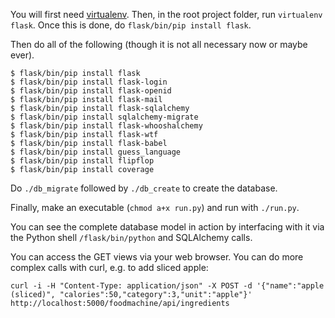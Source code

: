 You will first need [virtualenv](https://pypi.python.org/pypi/virtualenv). 
Then, in the root project folder, run `virtualenv flask`.
Once this is done, do `flask/bin/pip install flask`.

Then do all of the following (though it is not all necessary now or maybe ever).

```
$ flask/bin/pip install flask
$ flask/bin/pip install flask-login
$ flask/bin/pip install flask-openid
$ flask/bin/pip install flask-mail
$ flask/bin/pip install flask-sqlalchemy
$ flask/bin/pip install sqlalchemy-migrate
$ flask/bin/pip install flask-whooshalchemy
$ flask/bin/pip install flask-wtf
$ flask/bin/pip install flask-babel
$ flask/bin/pip install guess_language
$ flask/bin/pip install flipflop
$ flask/bin/pip install coverage
```

Do `./db_migrate` followed by `./db_create` to create the database.

Finally, make an executable (`chmod a+x run.py`) and run  with `./run.py`.

You can see the complete database model in action by interfacing with it
via the Python shell `/flask/bin/python` and SQLAlchemy calls.

You can access the GET views via your web browser. You can do more complex calls
with curl, e.g. to add sliced apple: 

`curl -i -H "Content-Type: application/json" -X POST -d '{"name":"apple (sliced)", "calories":50,"category":3,"unit":"apple"}' http://localhost:5000/foodmachine/api/ingredients`
